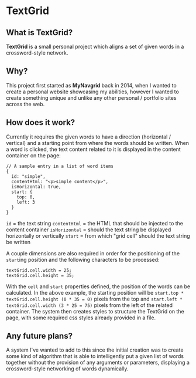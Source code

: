 # TextGrid


## What is TextGrid?

**TextGrid** is a small personal project which aligns a set of given words in a crossword-style network.


## Why?

This project first started as **MyNavgrid** back in 2014, when I wanted to create a personal website showcasing my abilities, however I wanted to create something unique and unlike any other personal / portfolio sites across the web.


## How does it work?

Currently it requires the given words to have a direction (horizontal / vertical) and a starting point from where the words should be written. When a word is clicked, the text content related to it is displayed in the content container on the page:

```
// A sample entry in a list of word items
{
  id: "simple",
  contentHtml: "<p>simple content</p>",
  isHorizontal: true,
  start: {
    top: 0,
    left: 3
  }
}
```
`id` = the text string
`contentHtml` = the HTML that should be injected to the content container
`isHorizontal` = should the text string be displayed horizontally or vertically
`start` = from which "grid cell" should the text string be written

A couple dimensions are also required in order for the positioning of the `start`ing position and the following characters to be processed:

```
textGrid.cell.width = 25;
textGrid.cell.height = 35;
```

With the `cell` and `start` properties defined, the position of the words can be calculated. In the above example, the starting position will be `start.top * textGrid.cell.height (0 * 35 = 0)` pixels from the top and `start.left * textGrid.cell.width (3 * 25 = 75)` pixels from the left of the related container. The system then creates styles to structure the TextGrid on the page, with some required css styles already provided in a file.


## Any future plans?

A system I've wanted to add to this since the initial creation was to create some kind of algorithm that is able to intelligently put a given list of words together without the provision of any arguments or parameters, displaying a crossword-style networking of words dynamically.
